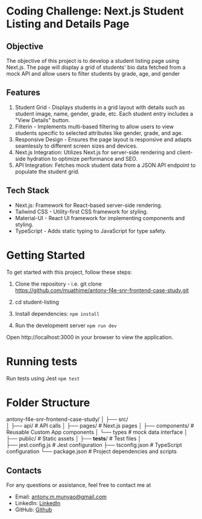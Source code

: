 # Coding Challenge: Next.js Student Listing and Details Page

## Objective
The objective of this project is to develop a student listing page using Next.js. The page will display a grid of students' bio data fetched from a mock API and allow users to filter students by grade, age, and gender

## Features
1. Student Grid - Displays students in a grid layout with details such as student image, name, gender, grade, etc. Each student entry includes a "View Details" button.
2. Filterin - Implements multi-based filtering to allow users to view students specific to selected attributes like gender, grade, and age.
3. Responsive Design - Ensures the page layout is responsive and adapts seamlessly to different screen sizes and devices.
4. Next.js Integration: Utilizes Next.js for server-side rendering and client-side hydration to optimize performance and SEO.
5. API Integration: Fetches mock student data from a JSON API endpoint to populate the student grid.

## Tech Stack
- Next.js: Framework for React-based server-side rendering.
- Tailwind CSS - Utility-first CSS framework for styling.
- Material-UI - React UI framework for implementing components and styling.
- TypeScript - Adds static typing to JavaScript for type safety.


# Getting Started
To get started with this project, follow these steps:

1. Clone the repository - i.e. git clone https://github.com/muathime/antony-f4e-snr-frontend-case-study.git
2. cd student-listing
3. Install dependencies:
 `npm install`

4. Run the development server
`npm run dev`

Open http://localhost:3000 in your browser to view the application.

# Running tests
Run tests using Jest
`npm test`

# Folder Structure
antony-f4e-snr-frontend-case-study/
│
├── src/              
│   ├── api/          # API calls
│   ├── pages/        # Next.js pages
│   ├── components/   # Reusable Custom App components
│   └── types         # mock data interface
│
├── public/           # Static assets
│
├── __tests__/         # Test files
│   
├── jest.config.js    # Jest configuration
├── tsconfig.json     # TypeScript configuration
└── package.json      # Project dependencies and scripts

## Contacts

For any questions or assistance, feel free to contact me at
- Email: antony.m.munyao@gmail.com
- LinkedIn: [LinkedIn](https://www.linkedin.com/in/antony-munyao/)
- GitHub: [Github](https://github.com/muathime/)